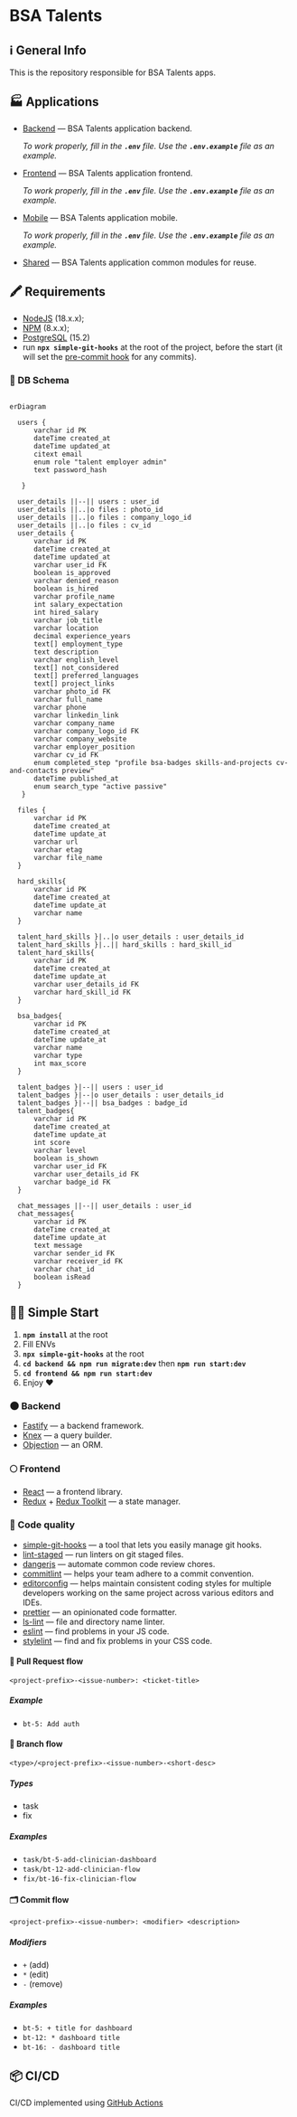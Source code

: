# BSA Talents

## ℹ️ General Info

This is the repository responsible for BSA Talents apps.

## 🏭 Applications

- [Backend](./backend) — BSA Talents application backend.

  _To work properly, fill in the **`.env`** file. Use the **`.env.example`** file as an example._

- [Frontend](./frontend) — BSA Talents application frontend.

  _To work properly, fill in the **`.env`** file. Use the **`.env.example`** file as an example._

- [Mobile](./mobile) — BSA Talents application mobile.

  _To work properly, fill in the **`.env`** file. Use the **`.env.example`** file as an example._

- [Shared](./shared) — BSA Talents application common modules for reuse.

## 🖍 Requirements

- [NodeJS](https://nodejs.org/en/) (18.x.x);
- [NPM](https://www.npmjs.com/) (8.x.x);
- [PostgreSQL](https://www.postgresql.org/) (15.2)
- run **`npx simple-git-hooks`** at the root of the project, before the start (it will set the [pre-commit hook](https://www.npmjs.com/package/simple-git-hooks) for any commits).

### 💽 DB Schema

```mermaid

erDiagram

  users {
      varchar id PK
      dateTime created_at
      dateTime updated_at
      citext email
      enum role "talent employer admin"
      text password_hash

   }

  user_details ||--|| users : user_id
  user_details ||..|o files : photo_id
  user_details ||..|o files : company_logo_id
  user_details ||..|o files : cv_id
  user_details {
      varchar id PK
      dateTime created_at
      dateTime updated_at
      varchar user_id FK
      boolean is_approved
      varchar denied_reason
      boolean is_hired
      varchar profile_name
      int salary_expectation
      int hired_salary
      varchar job_title
      varchar location
      decimal experience_years
      text[] employment_type
      text description
      varchar english_level
      text[] not_considered
      text[] preferred_languages
      text[] project_links
      varchar photo_id FK
      varchar full_name
      varchar phone
      varchar linkedin_link
      varchar company_name
      varchar company_logo_id FK
      varchar company_website
      varchar employer_position
      varchar cv_id FK
      enum completed_step "profile bsa-badges skills-and-projects cv-and-contacts preview"
      dateTime published_at
      enum search_type "active passive"
   }

  files {
      varchar id PK
      dateTime created_at
      dateTime update_at
      varchar url
      varchar etag
      varchar file_name
  }

  hard_skills{
      varchar id PK
      dateTime created_at
      dateTime update_at
      varchar name
  }

  talent_hard_skills }|..|o user_details : user_details_id
  talent_hard_skills }|..|| hard_skills : hard_skill_id
  talent_hard_skills{
      varchar id PK
      dateTime created_at
      dateTime update_at
      varchar user_details_id FK
      varchar hard_skill_id FK
  }

  bsa_badges{
      varchar id PK
      dateTime created_at
      dateTime update_at
      varchar name
      varchar type
      int max_score
  }

  talent_badges }|--|| users : user_id
  talent_badges }|--|o user_details : user_details_id
  talent_badges }|--|| bsa_badges : badge_id
  talent_badges{
      varchar id PK
      dateTime created_at
      dateTime update_at
      int score
      varchar level
      boolean is_shown
      varchar user_id FK
      varchar user_details_id FK
      varchar badge_id FK
  }

  chat_messages ||--|| user_details : user_id
  chat_messages{
      varchar id PK
      dateTime created_at
      dateTime update_at
      text message
      varchar sender_id FK
      varchar receiver_id FK
      varchar chat_id
      boolean isRead
  }

```

## 🏃‍♂️ Simple Start

1. **`npm install`** at the root
2. Fill ENVs
3. **`npx simple-git-hooks`** at the root
4. **`cd backend && npm run migrate:dev`** then **`npm run start:dev`**
5. **`cd frontend && npm run start:dev`**
6. Enjoy ❤️

### 🌑 Backend

- [Fastify](https://www.fastify.io/) — a backend framework.
- [Knex](https://knexjs.org/) — a query builder.
- [Objection](https://vincit.github.io/objection.js/) — an ORM.

### 🌕 Frontend

- [React](https://reactjs.org/) — a frontend library.
- [Redux](https://redux.js.org/) + [Redux Toolkit](https://redux-toolkit.js.org/) — a state manager.

### 🥊 Code quality

- [simple-git-hooks](https://www.npmjs.com/package/simple-git-hooks) — a tool that lets you easily manage git hooks.
- [lint-staged](https://www.npmjs.com/package/lint-staged) — run linters on git staged files.
- [dangerjs](https://danger.systems/js/) — automate common code review chores.
- [commitlint](https://commitlint.js.org/) — helps your team adhere to a commit convention.
- [editorconfig](https://editorconfig.org/) — helps maintain consistent coding styles for multiple developers working on the same project across various editors and IDEs.
- [prettier](https://prettier.io/) — an opinionated code formatter.
- [ls-lint](https://ls-lint.org/) — file and directory name linter.
- [eslint](https://eslint.org/) — find problems in your JS code.
- [stylelint](https://stylelint.io/) — find and fix problems in your CSS code.

#### 🏅 Pull Request flow

```
<project-prefix>-<issue-number>: <ticket-title>
```

##### Example

- `bt-5: Add auth`

#### 🌳 Branch flow

```
<type>/<project-prefix>-<issue-number>-<short-desc>
```

##### Types

- task
- fix

##### Examples

- `task/bt-5-add-clinician-dashboard`
- `task/bt-12-add-clinician-flow`
- `fix/bt-16-fix-clinician-flow`

#### 🗂 Commit flow

```
<project-prefix>-<issue-number>: <modifier> <description>
```

##### Modifiers

- `+` (add)
- `*` (edit)
- `-` (remove)

##### Examples

- `bt-5: + title for dashboard`
- `bt-12: * dashboard title`
- `bt-16: - dashboard title`

## 📦 CI/CD

CI/CD implemented using [GitHub Actions](https://docs.github.com/en/actions)
